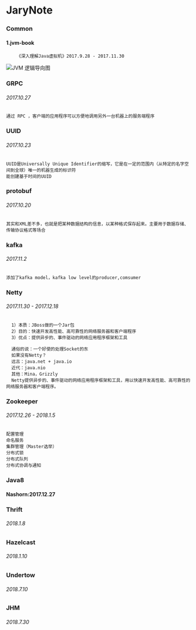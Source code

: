 # JaryNote

### Common
   #### 1.jvm-book
        《深入理解Java虚拟机》2017.9.28 - 2017.11.30
        
   ![JVM 逻辑导向图](JaryNote/master/jvm-book/JvmWorkFlow_jdk7.jpg)
### GRPC
 ###### 2017.10.27
    通过 RPC ，客户端的应用程序可以方便地调用另外一台机器上的服务端程序
### UUID   
 ###### 2017.10.23
    UUID是Universally Unique Identifier的缩写，它是在一定的范围内（从特定的名字空间到全球）唯一的机器生成的标识符
    能创建基于时间的UUID
### protobuf
 ###### 2017.10.20
    其实和XML差不多，也就是把某种数据结构的信息，以某种格式保存起来。主要用于数据存储、传输协议格式等场合
    
### kafka
 ###### 2017.11.2
    添加了kafka model，kafka low level的producer,comsumer
### Netty
 ###### 2017.11.30 - 2017.12.18
      
      1）本质：JBoss做的一个Jar包
      2）目的：快速开发高性能、高可靠性的网络服务器和客户端程序
      3）优点：提供异步的、事件驱动的网络应用程序框架和工具
      
      通俗的说：一个好使的处理Socket的东
      如果没有Netty？
      远古：java.net + java.io
      近代：java.nio
      其他：Mina，Grizzly
      Netty提供异步的、事件驱动的网络应用程序框架和工具，用以快速开发高性能、高可靠性的网络服务器和客户端程序。
 
### Zookeeper
  ###### 2017.12.26 - 2018.1.5
    配置管理
    命名服务
    集群管理（Master选举） 
    分布式锁
    分布式队列
    分布式协调与通知
### Java8
   #### Nashorn:2017.12.27
   
### Thrift
   ###### 2018.1.8
   
### Hazelcast
   ###### 2018.1.10
   
### Undertow
   ###### 2018.7.10
   
### JHM
   ###### 2018.7.30